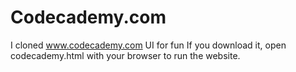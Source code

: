 # Codecademy.com
I cloned www.codecademy.com UI for fun
If you download it, open codecademy.html with your browser to run the website.
